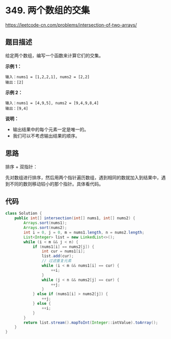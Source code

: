 # 349. 两个数组的交集

https://leetcode-cn.com/problems/intersection-of-two-arrays/

## 题目描述

给定两个数组，编写一个函数来计算它们的交集。

 

**示例 1：**

```
输入：nums1 = [1,2,2,1], nums2 = [2,2]
输出：[2]
```

**示例 2：**

```
输入：nums1 = [4,9,5], nums2 = [9,4,9,8,4]
输出：[9,4]
```



**说明：**

* 输出结果中的每个元素一定是唯一的。
* 我们可以不考虑输出结果的顺序。



## 思路

排序 + 双指针：

先对数组进行排序，然后用两个指针遍历数组，遇到相同的数就加入到结果中，遇到不同的数则移动较小的那个指针。具体看代码。



## 代码

```java
class Solution {
    public int[] intersection(int[] nums1, int[] nums2) {
        Arrays.sort(nums1);
        Arrays.sort(nums2);
        int i = 0, j = 0, m = nums1.length, n = nums2.length;
        List<Integer> list = new LinkedList<>();
        while (i < m && j < n) {
            if (nums1[i] == nums2[j]) {
                int cur = nums1[i];
                list.add(cur);
                // 过滤重复元素
                while (i < m && nums1[i] == cur) {
                    ++i;
                }
                while (j < n && nums2[j] == cur) {
                    ++j;
                }
            } else if (nums1[i] > nums2[j]) {
                ++j;
            } else {
                ++i;
            }
        }
        return list.stream().mapToInt(Integer::intValue).toArray();
    }
}
```

